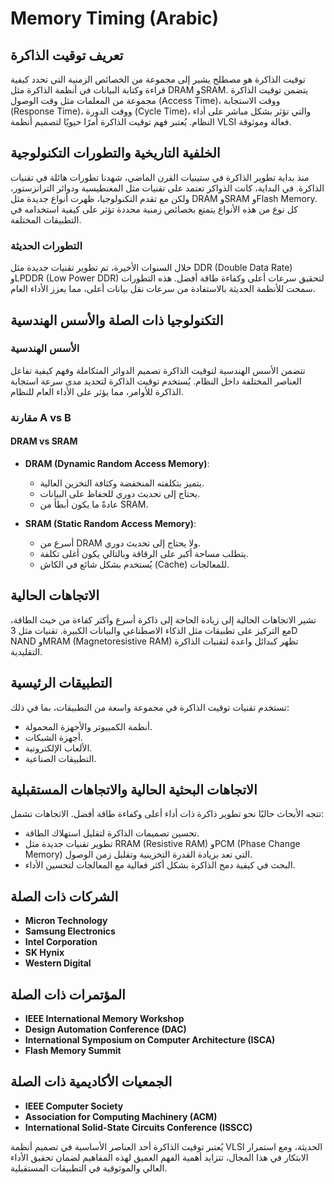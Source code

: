 # Memory Timing (Arabic)

## تعريف توقيت الذاكرة

توقيت الذاكرة هو مصطلح يشير إلى مجموعة من الخصائص الزمنية التي تحدد كيفية قراءة وكتابة البيانات في أنظمة الذاكرة مثل DRAM وSRAM. يتضمن توقيت الذاكرة مجموعة من المعلمات مثل وقت الوصول (Access Time)، ووقت الاستجابة (Response Time)، ووقت الدورة (Cycle Time)، والتي تؤثر بشكل مباشر على أداء النظام. يُعتبر فهم توقيت الذاكرة أمرًا حيويًا لتصميم أنظمة VLSI فعالة وموثوقة.

## الخلفية التاريخية والتطورات التكنولوجية

منذ بداية تطوير الذاكرة في ستينيات القرن الماضي، شهدنا تطورات هائلة في تقنيات الذاكرة. في البداية، كانت الذواكر تعتمد على تقنيات مثل المغنطيسية ودوائر الترانزستور، ولكن مع تقدم التكنولوجيا، ظهرت أنواع جديدة مثل DRAM وSRAM وFlash Memory. كل نوع من هذه الأنواع يتمتع بخصائص زمنية محددة تؤثر على كيفية استخدامه في التطبيقات المختلفة.

### التطورات الحديثة

خلال السنوات الأخيرة، تم تطوير تقنيات جديدة مثل DDR (Double Data Rate) وLPDDR (Low Power DDR) لتحقيق سرعات أعلى وكفاءة طاقة أفضل. هذه التطورات سمحت للأنظمة الحديثة بالاستفادة من سرعات نقل بيانات أعلى، مما يعزز الأداء العام.

## التكنولوجيا ذات الصلة والأسس الهندسية

### الأسس الهندسية

تتضمن الأسس الهندسية لتوقيت الذاكرة تصميم الدوائر المتكاملة وفهم كيفية تفاعل العناصر المختلفة داخل النظام. يُستخدم توقيت الذاكرة لتحديد مدى سرعة استجابة الذاكرة للأوامر، مما يؤثر على الأداء العام للنظام.

### مقارنة A vs B

#### DRAM vs SRAM

- **DRAM (Dynamic Random Access Memory)**:
  - يتميز بتكلفته المنخفضة وكثافة التخزين العالية.
  - يحتاج إلى تحديث دوري للحفاظ على البيانات.
  - عادةً ما يكون أبطأ من SRAM.

- **SRAM (Static Random Access Memory)**:
  - أسرع من DRAM ولا يحتاج إلى تحديث دوري.
  - يتطلب مساحة أكبر على الرقاقة وبالتالي يكون أغلى تكلفة.
  - يُستخدم بشكل شائع في الكاش (Cache) للمعالجات.

## الاتجاهات الحالية

تشير الاتجاهات الحالية إلى زيادة الحاجة إلى ذاكرة أسرع وأكثر كفاءة من حيث الطاقة، مع التركيز على تطبيقات مثل الذكاء الاصطناعي والبيانات الكبيرة. تقنيات مثل 3D NAND وMRAM (Magnetoresistive RAM) تظهر كبدائل واعدة لتقنيات الذاكرة التقليدية.

## التطبيقات الرئيسية

تستخدم تقنيات توقيت الذاكرة في مجموعة واسعة من التطبيقات، بما في ذلك:
- أنظمة الكمبيوتر والأجهزة المحمولة.
- أجهزة الشبكات.
- الألعاب الإلكترونية.
- التطبيقات الصناعية.

## الاتجاهات البحثية الحالية والاتجاهات المستقبلية

تتجه الأبحاث حاليًا نحو تطوير ذاكرة ذات أداء أعلى وكفاءة طاقة أفضل. الاتجاهات تشمل:
- تحسين تصميمات الذاكرة لتقليل استهلاك الطاقة.
- تطوير تقنيات جديدة مثل RRAM (Resistive RAM) وPCM (Phase Change Memory) التي تعد بزيادة القدرة التخزينية وتقليل زمن الوصول.
- البحث في كيفية دمج الذاكرة بشكل أكثر فعالية مع المعالجات لتحسين الأداء.

## الشركات ذات الصلة

- **Micron Technology**
- **Samsung Electronics**
- **Intel Corporation**
- **SK Hynix**
- **Western Digital**

## المؤتمرات ذات الصلة

- **IEEE International Memory Workshop**
- **Design Automation Conference (DAC)**
- **International Symposium on Computer Architecture (ISCA)**
- **Flash Memory Summit**

## الجمعيات الأكاديمية ذات الصلة

- **IEEE Computer Society**
- **Association for Computing Machinery (ACM)**
- **International Solid-State Circuits Conference (ISSCC)**

يُعتبر توقيت الذاكرة أحد العناصر الأساسية في تصميم أنظمة VLSI الحديثة، ومع استمرار الابتكار في هذا المجال، تتزايد أهمية الفهم العميق لهذه المفاهيم لضمان تحقيق الأداء العالي والموثوقية في التطبيقات المستقبلية.